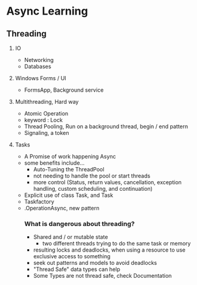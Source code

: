 # Async Learning


## Threading

1. IO

	- Networking
	- Databases

2. Windows Forms / UI

	- FormsApp, Background service
	
3. Multithreading, Hard way

	- Atomic Operation
	- keyword : Lock 
	- Thread Pooling, Run on a background thread, begin / end pattern
	- Signaling, a token

4. Tasks

	- A Promise of work happening Async
	- some benefits include...
		- Auto-Tuning the ThreadPool
		- not needing to handle the pool or start threads
		- more control (Status, return values, cancellation, exception handling, custom scheduling, and continuation)
	- Explicit use of class Task, and Task<TResult>
	- Taskfactory
	- <object>.OperationAsync, new pattern


### What is dangerous about threading?

- Shared and / or mutable state
	- two different threads trying to do the same task or memory
- resulting locks and deadlocks, when using a resource to use exclusive access to something
- seek out patterns and models to avoid deadlocks
- "Thread Safe" data types can help
- Some Types are not thread safe, check Documentation

